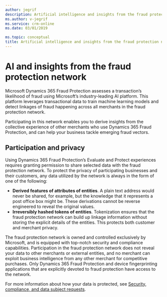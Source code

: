 ```yaml
---
author: jegrif
description: Artificial intelligence and insights from the fraud protection network
ms.author: v-jegrif
ms.service: crm-online
ms.date: 03/01/2019

ms.topic: conceptual
title: Artificial intelligence and insights from the fraud protection network
---
```



# AI and insights from the fraud protection network

Microsoft Dynamics 365 Fraud Protection assesses a transaction’s likelihood of fraud using Microsoft’s industry-leading AI platform. This platform leverages transactional data to train machine learning models and detect linkages of fraud happening across all merchants in the fraud protection network.

Participating in this network enables you to derive insights from the collective experience of other merchants who use Dynamics 365 Fraud Protection, and can help your business tackle emerging fraud vectors.

## Participation and privacy

Using Dynamics 365 Fraud Protection’s Evaluate and Protect experiences requires granting permission to share selected data with the fraud protection network. To protect the privacy of participating businesses and their customers, any data utilized by the network is always in the form of one of the following:

- **Derived features of attributes of entities**. A plain text address would never be shared, for example, but the knowledge that it represents a post office box might be. These derivations cannot be reverse engineered to reveal the original values. 
- **Irreversibly hashed tokens of entities**. Tokenization ensures that the fraud protection network can build up linkage information without storing the explicit details of the entities. This protects both customer and merchant privacy.

The fraud protection network is owned and controlled exclusively by Microsoft, and is equipped with top-notch security and compliance capabilities. Participation in the fraud protection network does not reveal your data to other merchants or external entities, and no merchant can exploit business intelligence from any other merchant for competitive purchases. Only Dynamics 365 Fraud Protection and device fingerprinting applications that are explicitly devoted to fraud protection have access to the network.

For more information about how your data is protected, see [Security, compliance, and data subject requests](security-compliance.md). 
